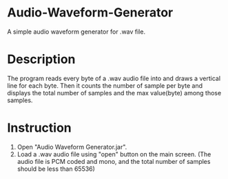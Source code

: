 # Audio-Waveform-Generator
A simple audio waveform generator for .wav file.

# Description
The program reads every byte of a .wav audio file into and draws a vertical line for each byte.
Then it counts the number of sample per byte and displays the total number of samples and the max value(byte) among those samples.

# Instruction
1. Open "Audio Waveform Generator.jar".
2. Load a .wav audio file using "open" button on the main screen.
    (The audio file is PCM coded and mono, and the total number of samples should be less than 65536)
